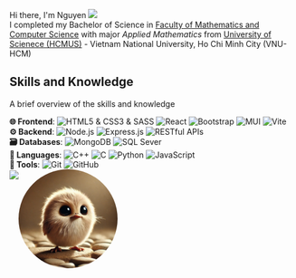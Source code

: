 Hi there, I'm Nguyen <img src="https://raw.githubusercontent.com/MartinHeinz/MartinHeinz/master/wave.gif" width="30px">
<br> I completed my Bachelor of Science in [Faculty of Mathematics and Computer Science](https://www.math.hcmus.edu.vn/) with major _Applied Mathematics_ from [University of Scienece (HCMUS)](https://hcmus.edu.vn/) - Vietnam National University, Ho Chi Minh City (VNU-HCM)

## Skills and Knowledge

A brief overview of the skills and knowledge

<div>
    <strong>🌐 Frontend</strong>:
    <img src="https://img.shields.io/badge/HTML5%20%26%20CSS3%20%26%20SASS-orange?logo=html5&logoColor=white" alt="HTML5 & CSS3 & SASS">
    <img src="https://img.shields.io/badge/ReactJS-blue?logo=reactjs&logoColor=white" alt="React">
    <img src="https://img.shields.io/badge/Bootstrap-blueviolet?logo=bootstrap&logoColor=white" alt="Bootstrap">
    <img src="https://img.shields.io/badge/MUI-9cf?logo=mui&logoColor=white" alt="MUI">
    <img src="https://img.shields.io/badge/Vite-yellow?logo=vite&logoColor=white" alt="Vite">
</div>

<div>
<strong>⚙️ Backend</strong>:
<img src="https://img.shields.io/badge/Node.js-brightgreen?logo=node.js&logoColor=white" alt="Node.js">
<img src="https://img.shields.io/badge/Express.js-blue?logo=express&logoColor=white" alt="Express.js">
<img src="https://img.shields.io/badge/RESTful%20APIs-brightgreen?logo=amazonapigateway&logoColor=white" alt="RESTful APIs">
</div>
<div>
<strong>🗃️ Databases</strong>:
<img src="https://img.shields.io/badge/MongoDB-brightgreen?logo=mongodb&logoColor=white" alt="MongoDB">
<img src="https://img.shields.io/badge/Microsoft%20SQL%20Server-red?logo=microsoft%20sql%20server&logoColor=white" alt="SQL Sever">
</div>
<div>
<strong>🐍 Languages</strong>:
<img src="https://img.shields.io/badge/C++-blue?logo=cplusplus&logoColor=white" alt="C++">
<img src="https://img.shields.io/badge/C-gray?logo=c&logoColor=white" alt="C">
<img src="https://img.shields.io/badge/Python-yellow?logo=python&logoColor=white" alt="Python">
<img src="https://img.shields.io/badge/JavaScript-gold?logo=javascript&logoColor=white" alt="JavaScript">
</div>
<div>
<strong>🚀 Tools</strong>:
<img src="https://img.shields.io/badge/Git-orange?logo=git&logoColor=white" alt="Git">
<img src="https://img.shields.io/badge/GitHub%20-lightgrey?logo=github&logoColor=white" alt="GitHub">
<!-- <img src="https://img.shields.io/badge/Vercel-black?logo=vercel&logoColor=white" alt="Vercel"> -->

</div>
<div style="display:flex" align=left>
    <a href="" title="Le Dinh Nguyen">
        <img width="320" align="center" src="https://github-readme-stats.vercel.app/api/top-langs?username=ldnguyen2901&show_icons=true&locale=en&layout=compact"
        />
    </a>
    <!-- <a href="#" title="Le Dinh Nguyen">
        <img align="center" width="420" src="https://github-readme-stats.vercel.app/api?username=ldnguyen2901&show_icons=true&theme=react&border_color=61dafb&hide_border=true" />
    </a> -->
    <picture>
    <source style="width: 175px; border-radius:50% !important" media="(prefers-color-scheme: dark)" srcset="https://github.com/ldnguyen2901/ldnguyen2901/blob/Test-Profile/img/Cartoon.png?raw=true">
    <img style="width: 175px; border-radius:50% !important" alt="Shows an illustrated sun in light color mode and a moon with stars in dark color mode." src="https://github.com/ldnguyen2901/ldnguyen2901/blob/Test-Profile/img/Cartoon3D.jpg?raw=true">
    </picture>
</div>
